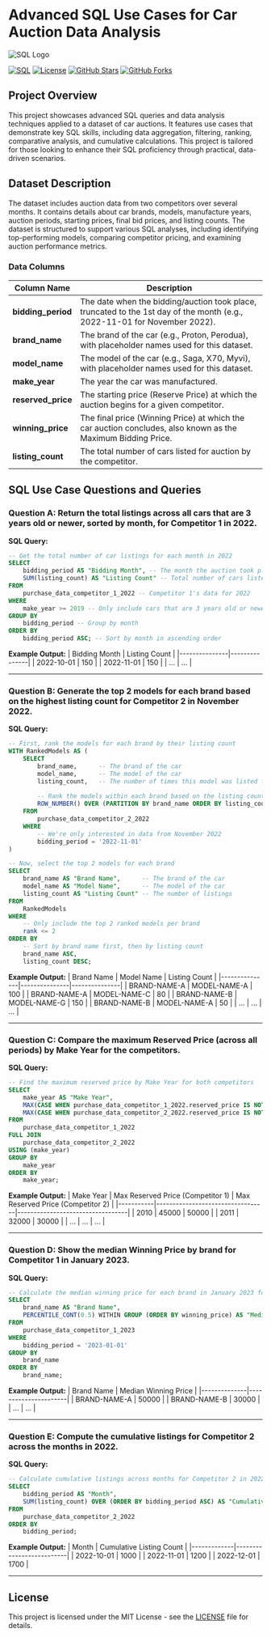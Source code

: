 # Advanced SQL Use Cases for Car Auction Data Analysis

![SQL Logo](https://upload.wikimedia.org/wikipedia/commons/8/87/Sql_data_base_with_logo.png)

[![SQL](https://img.shields.io/badge/SQL-Advanced-blue)](https://www.mysql.com/) 
[![License](https://img.shields.io/badge/license-MIT-green)](LICENSE)
[![GitHub Stars](https://img.shields.io/github/stars/fahmizainal17/Advanced-SQL-Use-Cases-Car-Auction)](https://github.com/fahmizainal17/Advanced-SQL-Use-Cases-Car-Auction/stargazers)
[![GitHub Forks](https://img.shields.io/github/forks/fahmizainal17/Advanced-SQL-Use-Cases-Car-Auction)](https://github.com/fahmizainal17/Advanced-SQL-Use-Cases-Car-Auction/network/members)

## Project Overview

This project showcases advanced SQL queries and data analysis techniques applied to a dataset of car auctions. It features use cases that demonstrate key SQL skills, including data aggregation, filtering, ranking, comparative analysis, and cumulative calculations. This project is tailored for those looking to enhance their SQL proficiency through practical, data-driven scenarios.

## Dataset Description

The dataset includes auction data from two competitors over several months. It contains details about car brands, models, manufacture years, auction periods, starting prices, final bid prices, and listing counts. The dataset is structured to support various SQL analyses, including identifying top-performing models, comparing competitor pricing, and examining auction performance metrics.

### Data Columns

| Column Name      | Description                                                                                               |
|------------------|-----------------------------------------------------------------------------------------------------------|
| **bidding_period** | The date when the bidding/auction took place, truncated to the 1st day of the month (e.g., 2022-11-01 for November 2022). |
| **brand_name**      | The brand of the car (e.g., Proton, Perodua), with placeholder names used for this dataset.             |
| **model_name**      | The model of the car (e.g., Saga, X70, Myvi), with placeholder names used for this dataset.             |
| **make_year**       | The year the car was manufactured.                                                                     |
| **reserved_price**  | The starting price (Reserve Price) at which the auction begins for a given competitor.                  |
| **winning_price**   | The final price (Winning Price) at which the car auction concludes, also known as the Maximum Bidding Price. |
| **listing_count**   | The total number of cars listed for auction by the competitor.                                          |

## SQL Use Case Questions and Queries

### Question A: Return the total listings across all cars that are 3 years old or newer, sorted by month, for Competitor 1 in 2022.

**SQL Query:**
```sql
-- Get the total number of car listings for each month in 2022
SELECT 
    bidding_period AS "Bidding Month", -- The month the auction took place
    SUM(listing_count) AS "Listing Count" -- Total number of cars listed that month
FROM 
    purchase_data_competitor_1_2022 -- Competitor 1's data for 2022
WHERE 
    make_year >= 2019 -- Only include cars that are 3 years old or newer
GROUP BY 
    bidding_period -- Group by month
ORDER BY 
    bidding_period ASC; -- Sort by month in ascending order
```

**Example Output:**
| Bidding Month | Listing Count |
|---------------|---------------|
| 2022-10-01    | 150           |
| 2022-11-01    | 150           |
| ...           | ...           |

---

### Question B: Generate the top 2 models for each brand based on the highest listing count for Competitor 2 in November 2022.

**SQL Query:**
```sql
-- First, rank the models for each brand by their listing count
WITH RankedModels AS (
    SELECT 
        brand_name,      -- The brand of the car
        model_name,      -- The model of the car
        listing_count,   -- The number of times this model was listed for auction
        
        -- Rank the models within each brand based on the listing count, highest first
        ROW_NUMBER() OVER (PARTITION BY brand_name ORDER BY listing_count DESC) AS rank
    FROM 
        purchase_data_competitor_2_2022
    WHERE 
        -- We're only interested in data from November 2022
        bidding_period = '2022-11-01'
)

-- Now, select the top 2 models for each brand
SELECT 
    brand_name AS "Brand Name",      -- The brand of the car
    model_name AS "Model Name",      -- The model of the car
    listing_count AS "Listing Count" -- The number of listings
FROM 
    RankedModels
WHERE 
    -- Only include the top 2 ranked models per brand
    rank <= 2
ORDER BY 
    -- Sort by brand name first, then by listing count
    brand_name ASC, 
    listing_count DESC;
```

**Example Output:**
| Brand Name    | Model Name    | Listing Count |
|---------------|---------------|---------------|
| BRAND-NAME-A  | MODEL-NAME-A  | 100           |
| BRAND-NAME-A  | MODEL-NAME-C  | 80            |
| BRAND-NAME-B  | MODEL-NAME-G  | 150           |
| BRAND-NAME-B  | MODEL-NAME-A  | 50            |
| ...           | ...           | ...           |

---

### Question C: Compare the maximum Reserved Price (across all periods) by Make Year for the competitors.

**SQL Query:**
```sql
-- Find the maximum reserved price by Make Year for both competitors
SELECT 
    make_year AS "Make Year",
    MAX(CASE WHEN purchase_data_competitor_1_2022.reserved_price IS NOT NULL THEN reserved_price ELSE 0 END) AS "Max Reserved Price (Competitor 1)",
    MAX(CASE WHEN purchase_data_competitor_2_2022.reserved_price IS NOT NULL THEN reserved_price ELSE 0 END) AS "Max Reserved Price (Competitor 2)"
FROM 
    purchase_data_competitor_1_2022
FULL JOIN 
    purchase_data_competitor_2_2022 
USING (make_year)
GROUP BY 
    make_year
ORDER BY 
    make_year;
```

**Example Output:**
| Make Year | Max Reserved Price (Competitor 1) | Max Reserved Price (Competitor 2) |
|-----------|----------------------------------|----------------------------------|
| 2010      | 45000                            | 50000                            |
| 2011      | 32000                            | 30000                            |
| ...       | ...                              | ...                              |

---

### Question D: Show the median Winning Price by brand for Competitor 1 in January 2023.

**SQL Query:**
```sql
-- Calculate the median winning price for each brand in January 2023 for Competitor 1
SELECT 
    brand_name AS "Brand Name",
    PERCENTILE_CONT(0.5) WITHIN GROUP (ORDER BY winning_price) AS "Median Winning Price"
FROM 
    purchase_data_competitor_1_2023
WHERE 
    bidding_period = '2023-01-01'
GROUP BY 
    brand_name
ORDER BY 
    brand_name;
```

**Example Output:**
| Brand Name   | Median Winning Price |
|--------------|----------------------|
| BRAND-NAME-A | 50000                |
| BRAND-NAME-B | 30000                |
| ...          | ...                  |

---

### Question E: Compute the cumulative listings for Competitor 2 across the months in 2022.

**SQL Query:**
```sql
-- Calculate cumulative listings across months for Competitor 2 in 2022
SELECT 
    bidding_period AS "Month",
    SUM(listing_count) OVER (ORDER BY bidding_period ASC) AS "Cumulative Listing Count"
FROM 
    purchase_data_competitor_2_2022
ORDER BY 
    bidding_period;
```

**Example Output:**
| Month       | Cumulative Listing Count |
|-------------|--------------------------|
| 2022-10-01  | 1000                     |
| 2022-11-01  | 1200                     |
| 2022-12-01  | 1700                     |

---

## License
This project is licensed under the MIT License - see the [LICENSE](LICENSE) file for details.
